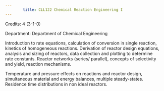 ```yaml
---
        title: CLL122 Chemical Reaction Engineering I
---
```

Credits: 4 (3-1-0)

Department: Department of Chemical Engineering

Introduction to rate equations, calculation of conversion in single reaction, kinetics of homogeneous reactions. Derivation of reactor design equations, analysis and sizing of reactors, data collection and plotting to determine rate constants. Reactor networks (series/ parallel), concepts of selectivity and yield, reaction mechanisms.

Temperature and pressure effects on reactions and reactor design, simultaneous material and energy balances, multiple steady-states. Residence time distributions in non ideal reactors.